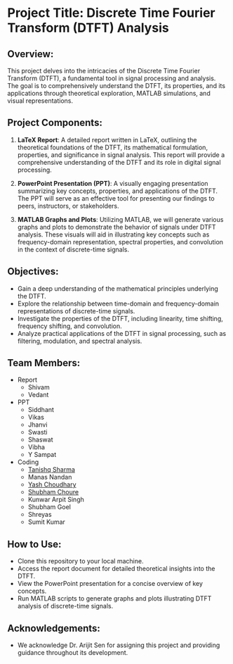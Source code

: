 # Project Title: Discrete Time Fourier Transform (DTFT) Analysis

## Overview:
This project delves into the intricacies of the Discrete Time Fourier Transform (DTFT), a fundamental tool in signal processing and analysis. The goal is to comprehensively understand the DTFT, its properties, and its applications through theoretical exploration, MATLAB simulations, and visual representations.

## Project Components:
1. **LaTeX Report**: A detailed report written in LaTeX, outlining the theoretical foundations of the DTFT, its mathematical formulation, properties, and significance in signal analysis. This report will provide a comprehensive understanding of the DTFT and its role in digital signal processing.

2. **PowerPoint Presentation (PPT)**: A visually engaging presentation summarizing key concepts, properties, and applications of the DTFT. The PPT will serve as an effective tool for presenting our findings to peers, instructors, or stakeholders.

3. **MATLAB Graphs and Plots**: Utilizing MATLAB, we will generate various graphs and plots to demonstrate the behavior of signals under DTFT analysis. These visuals will aid in illustrating key concepts such as frequency-domain representation, spectral properties, and convolution in the context of discrete-time signals.

## Objectives:
- Gain a deep understanding of the mathematical principles underlying the DTFT.
- Explore the relationship between time-domain and frequency-domain representations of discrete-time signals.
- Investigate the properties of the DTFT, including linearity, time shifting, frequency shifting, and convolution.
- Analyze practical applications of the DTFT in signal processing, such as filtering, modulation, and spectral analysis.

## Team Members:
- Report
    - Shivam
    - Vedant
- PPT
    - Siddhant
    - Vikas
    - Jhanvi
    - Swasti
    - Shaswat
    - Vibha
    - Y Sampat
- Coding
    - [Tanishq Sharma](https://github.com/TanishqSharma2022)
    - Manas Nandan
    - [Yash Choudhary](https://github.com/awesome-yash)
    - [Shubham Choure](https://github.com/shubh-choure)
    - Kunwar Arpit Singh
    - Shubham Goel
    - Shreyas
    - Sumit Kumar


## How to Use:
- Clone this repository to your local machine.
- Access the report document for detailed theoretical insights into the DTFT.
- View the PowerPoint presentation for a concise overview of key concepts.
- Run MATLAB scripts to generate graphs and plots illustrating DTFT analysis of discrete-time signals.

## Acknowledgements:
- We acknowledge Dr. Arijit Sen for assigning this project and providing guidance throughout its development.

